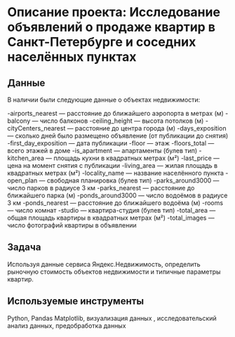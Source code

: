 # Описание проекта: Исследование объявлений о продаже квартир в Санкт-Петербурге и соседних населённых пунктах

## Данные

В наличии были следующие данные о объектах недвижимости:

-airports_nearest — расстояние до ближайшего аэропорта в метрах (м)
-balcony — число балконов
-ceiling_height — высота потолков (м)
-cityCenters_nearest — расстояние до центра города (м)
-days_exposition — сколько дней было размещено объявление (от публикации до снятия)
-first_day_exposition — дата публикации
-floor — этаж
-floors_total — всего этажей в доме
-is_apartment — апартаменты (булев тип)
-kitchen_area — площадь кухни в квадратных метрах (м²)
-last_price — цена на момент снятия с публикации
-living_area — жилая площадь в квадратных метрах (м²)
-locality_name — название населённого пункта
-open_plan — свободная планировка (булев тип)
-parks_around3000 — число парков в радиусе 3 км
-parks_nearest — расстояние до ближайшего парка (м)
-ponds_around3000 — число водоёмов в радиусе 3 км
-ponds_nearest — расстояние до ближайшего водоёма (м)
-rooms — число комнат
-studio — квартира-студия (булев тип)
-total_area — общая площадь квартиры в квадратных метрах (м²)
-total_images — число фотографий квартиры в объявлении

## Задача

Используя данные сервиса Яндекс.Недвижимость, определить рыночную стоимость объектов недвижимости и типичные параметры квартир.  

## Используемые инструменты
Python, Pandas Matplotlib, визуализация данных , исследовательский анализ данных, предобработка данных
